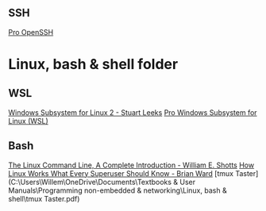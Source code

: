 ## SSH
[Pro OpenSSH](file:///C:/Users/Willem/OneDrive/Documents/Textbooks%20&%20User%20Manuals/Programming%20non-embedded%20&%20networking/Pro%20OpenSSH.pdf)

# Linux, bash & shell folder
## WSL
[Windows Subsystem for Linux 2 - Stuart Leeks](file:///C:/Users/Willem/OneDrive/Documents/Textbooks%20&%20User%20Manuals/Programming%20non-embedded%20&%20networking/Linux,%20bash%20&%20shell/Windows%20Subsystem%20for%20Linux%202%20-%20Stuart%20Leeks.pdf)
[Pro Windows Subsystem for Linux (WSL)](file:///C:/Users/Willem/OneDrive/Documents/Textbooks%20&%20User%20Manuals/Programming%20non-embedded%20&%20networking/Linux,%20bash%20&%20shell/Pro%20Windows%20Subsystem%20for%20Linux%20(WSL).pdf)

## Bash
[The Linux Command Line, A Complete Introduction - William E. Shotts](file:///C:/Users/Willem/OneDrive/Documents/Textbooks%20&%20User%20Manuals/Programming%20non-embedded%20&%20networking/Linux,%20bash%20&%20shell/The%20Linux%20Command%20Line,%20A%20Complete%20Introduction%20-%20William%20E.%20Shotts.pdf)
[How Linux Works What Every Superuser Should Know - Brian Ward](file:///C:/Users/Willem/OneDrive/Documents/Textbooks%20&%20User%20Manuals/Programming%20non-embedded%20&%20networking/Linux,%20bash%20&%20shell/How%20Linux%20Works%20What%20Every%20Superuser%20Should%20Know%20-%20Brian%20Ward.pdf)
[tmux Taster](C:\Users\Willem\OneDrive\Documents\Textbooks & User Manuals\Programming non-embedded & networking\Linux, bash & shell\tmux Taster.pdf)
[]()
[]()
[]()